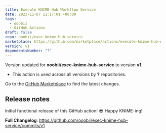 ```yaml
---
title: Execute KNIME Hub Workflow Service
date: 2023-11-07 11:17:01 +00:00
tags:
  - ooobii
  - GitHub Actions
draft: false
repo: ooobii/exec-knime-hub-service
marketplace: https://github.com/marketplace/actions/execute-knime-hub-workflow-service
version: v1
dependentsNumber: "?"
---
```



Version updated for **ooobii/exec-knime-hub-service** to version **v1**.
- This action is used across all versions by **?** repositories.

Go to the [GitHub Marketplace](https://github.com/marketplace/actions/execute-knime-hub-workflow-service) to find the latest changes.

## Release notes

Initial functional release of this GitHub action! 😎
Happy KNIME-ing!

**Full Changelog**: https://github.com/ooobii/exec-knime-hub-service/commits/v1
